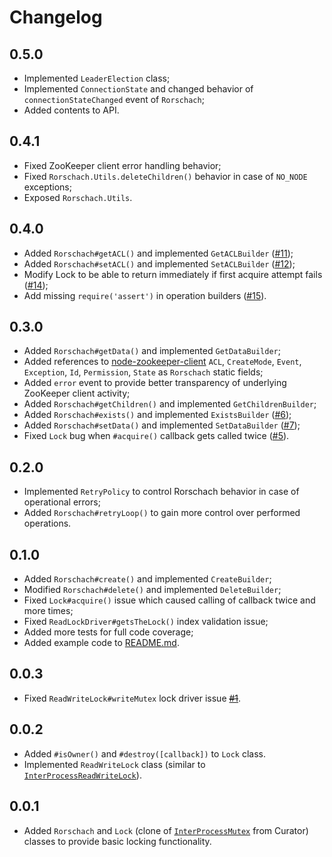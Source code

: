# Changelog

## 0.5.0

* Implemented `LeaderElection` class;
* Implemented `ConnectionState` and changed behavior of `connectionStateChanged` event of `Rorschach`;
* Added contents to API.

## 0.4.1

* Fixed ZooKeeper client error handling behavior;
* Fixed `Rorschach.Utils.deleteChildren()` behavior in case of `NO_NODE` exceptions;
* Exposed `Rorschach.Utils`.

## 0.4.0

* Added `Rorschach#getACL()` and implemented `GetACLBuilder` ([#11](https://github.com/slideme/rorschach/issues/11));
* Added `Rorschach#setACL()` and implemented `SetACLBuilder` ([#12](https://github.com/slideme/rorschach/issues/12));
* Modify Lock to be able to return immediately if first acquire attempt fails ([#14](https://github.com/slideme/rorschach/issues/14));
* Add missing `require('assert')` in operation builders ([#15](https://github.com/slideme/rorschach/issues/15)).

## 0.3.0

* Added `Rorschach#getData()` and implemented `GetDataBuilder`;
* Added references to [node-zookeeper-client](https://github.com/alexguan/node-zookeeper-client) `ACL`, `CreateMode`, `Event`, `Exception`, `Id`, `Permission`, `State` as `Rorschach` static fields;
* Added `error` event to provide better transparency of underlying ZooKeeper client activity;
* Added `Rorschach#getChildren()` and implemented `GetChildrenBuilder`;
* Added `Rorschach#exists()` and implemented `ExistsBuilder` ([#6](https://github.com/slideme/rorschach/issues/6));
* Added `Rorschach#setData()` and implemented `SetDataBuilder` ([#7](https://github.com/slideme/rorschach/issues/7));
* Fixed `Lock` bug when `#acquire()` callback gets called twice ([#5](https://github.com/slideme/rorschach/issues/5)).

## 0.2.0

* Implemented `RetryPolicy` to control Rorschach behavior in case of operational errors;
* Added `Rorschach#retryLoop()` to gain more control over performed operations.

## 0.1.0

* Added `Rorschach#create()` and implemented `CreateBuilder`;
* Modified `Rorschach#delete()` and implemented `DeleteBuilder`;
* Fixed `Lock#acquire()` issue which caused calling of callback twice and more times;
* Fixed `ReadLockDriver#getsTheLock()` index validation issue;
* Added more tests for full code coverage;
* Added example code to [README.md](README.md).

## 0.0.3

* Fixed `ReadWriteLock#writeMutex` lock driver issue <s>[#1](https://github.com/slideme/rorschach/pull/1)</s>.

## 0.0.2

* Added `#isOwner()` and `#destroy([callback])` to `Lock` class.
* Implemented `ReadWriteLock` class (similar to [`InterProcessReadWriteLock`](http://curator.apache.org/curator-recipes/shared-reentrant-read-write-lock.html)).

## 0.0.1

* Added `Rorschach` and `Lock` (clone of [`InterProcessMutex`](http://curator.apache.org/curator-recipes/shared-reentrant-lock.html) from Curator) classes to provide basic locking functionality.
